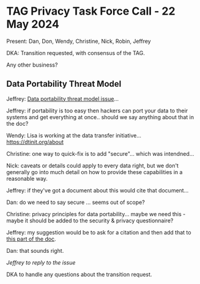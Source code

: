 # TAG Privacy Task Force Call - 22 May 2024

Present: Dan, Don, Wendy, Christine, Nick, Robin, Jeffrey

DKA: Transition requested, with consensus of the TAG.

Any other business?

## Data Portability Threat Model

Jeffrey: [Data portability threat model issue](https://github.com/w3ctag/privacy-principles/issues/424)... 

Jeffrey: if portability is too easy then hackers can port your data to their systems and get everything at once.. should we say anything about that in the doc?

Wendy: Lisa is working at the data transfer initiative... https://dtinit.org/about 

Christine: one way to quick-fix is to add "secure"... which was intendned... 

Nick: caveats or details could apply to every data right, but we don't generally go into much detail on how to provide these capabilities in a reasonable way.

Jeffrey: if they've got a document about this would cite that document...

Dan: do we need to say secure ... seems out of scope?

Christine: privacy principles for data portability... maybe we need this - maybe it should be added to the security & privacy questionnaire?

Jeffrey: my suggestion would be to ask for a citation and then add that to [this part of the doc](https://w3ctag.github.io/privacy-principles/#data-rights). 

Dan: that sounds right.

*Jeffrey to reply to the issue*

DKA to handle any questions about the transition request.
